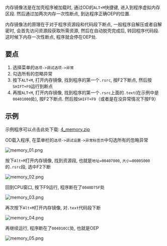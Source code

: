 内存镜像法是在加壳程序被加载时, 通过OD的`ALT+M`快捷键, 进入到程序虚拟内存区段. 然后通过加两次内存一次性断点, 到达程序正确OEP的位置. 

内存镜像法的原理在于对于程序资源段和代码段下断点, 一般程序自解压或者自解密时, 会首先访问资源段获取所需资源, 然后在自动脱壳完成后, 转回程序代码段. 这时候下内存一次性断点, 程序就会停在OEP处. 

## 要点

1. 选择菜单的`选项->调试选项->异常`
2. 勾选所有的忽略异常
3. 按下`ALT+M`, 打开内存镜像, 找到程序的第一个`.rsrc`, 按F2下断点, 然后按`SHIFT+F9`运行到断点
4. 再按`ALT+M`, 打开内存镜像, 找到程序的第一个`.rsrc`上面的`.text`(在示例中是`00401000`处), 按F2下断点. 然后按`SHIFT+F9`（或者是在没异常情况下按F9）

## 示例

示例程序可以点击此处下载: [4_memory.zip](https://github.com/ctf-wiki/ctf-wiki/blob/master/reverse/unpack/example/4_memory.zip)

OD载入程序, 在菜单栏的`选项->调试设置->异常标签页`中勾选所有的忽略异常

![memory_01.png](/reverse/unpack/figure/memory_01.png)

按下`Alt+M`打开内存镜像, 找到资源段, 也就是`地址=00407000`, `大小=00005000`的`.rsrc`段, 选中F2下断

![memory_02.png](/reverse/unpack/figure/memory_02.png)

回到CPU窗口, 按下F9运行, 程序断在了`0040D75F`处

![memory_03.png](/reverse/unpack/figure/memory_03.png)

再次按下`Alt+M`打开内存镜像, 对`.text`代码段下断

![memory_04.png](/reverse/unpack/figure/memory_04.png)

再继续运行, 程序断在了`004010CC`处, 也就是OEP

![memory_05.png](/reverse/unpack/figure/memory_05.png)


